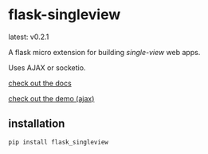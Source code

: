 # flask-singleview

latest: v0.2.1

A flask micro extension for building *single-view* web apps.

Uses AJAX or socketio.

[check out the docs](http://flask-singleview.readthedocs.io/en/latest/)

[check out the demo (ajax)](https://singleview.harrypark.io/)

## installation
`pip install flask_singleview`
